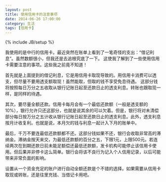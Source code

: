 ```yaml
---
layout: post
title: 使用信用卡的注意事项
date: 2014-06-26 17:00:00
category: 生活
tags: [信用卡]
---
```

{% include JB/setup %}

我使用的是中行的信用卡。最近突然在账单上看到了一笔奇怪的支出：“借记利息”。虽然数额很小，但我还是去追根究底了一下。
这使我了解到了一些使用信用卡需要注意的事项。这些我之前竟不知道！

<!--more-->

首先就是上面提到的借记利息，它是用信用卡取现导致的。用信用卡消费可以透支，但尽量不要用透支额取现！虽然能取，但取的钱不享受免息待遇。
这部分钱将按照每日万分之五收取从银行记账日起至还款日止的透支利息。转账也跟取现一样，是同样的待遇。

其次，要尽量全额还款。信用卡每月会有一个最低还款额（一般是透支额的10%），银行允许只还这部分，也就是说其余的可以欠着。但是，银行将对未清偿部分每日按万分之五计收从银行记账日起至还款日止的透支利息。此外，透支利息按月计收复利。也就是说，本月欠的钱与利息一起计入下月的账单中。

最后，千万不要连最低还款额都不还。这部分钱如果不还，银行会收取非常高的滞纳金。滞纳金按天来交，为最低还款额的百分之五，下限1元，上限500元。若连续两次在到期还款日前未能足额偿还最低还款额，发卡机构可能停止该信用卡使用。但后果并非停卡这么简单。银行会将该不良行为记入个人信用记录，以后可能带来非常负面的影响。

设置从一个资金充足的账户进行自动全额还款是个不错的选择。如果需要从信用卡取现或转账，还是往里充钱、当借记卡用吧。


